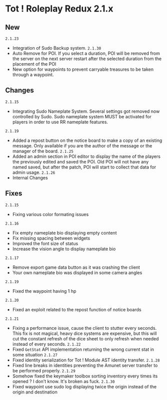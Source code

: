 # Tot ! Roleplay Redux 2.1.x

## New
`2.1.23`
- Integration of Sudo Backup system.
`2.1.30`
- Auto Remove for POI. If you select a duration, POI will be removed from the server on the next server restart after the selected duration from the placement of the POI
- New option for waypoints to prevent carryable treasures to be taken through a waypoint.
## Changes
`2.1.15`
- Integrating Sudo Nameplate System. Several settings got removed now controlled by Sudo. Sudo nameplate system MUST be activated for players in order to use RR nameplate features.

`2.1.19`
- Added a repost button on the notice board to make a copy of an existing message. Only available if you are the author of the message or the manager of the board.
`2.1.25`
- Added an admin section in POI editor to display the name of the players the previously edited and saved the POI. Old POI will not have any named saved, but after the patch, POI will start to collect that data for admin usage.
`2.1.26`
- Internal Changes
## Fixes
`2.1.15`
- Fixing various color formating issues

`2.1.16`
- Fix empty nameplate bio displaying empty content
- Fix missing spacing between widgets
- Improved the font size of status
- Increase the vision angle to display nameplate bio

`2.1.17`
- Remove export game data button as it was crashing the client
- Your own nameplate bio was displayed in some camera angles

`2.1.19`
- Fixed the waypoint having 1 hp

`2.1.20`
- Fixed an exploit related to the repost function of notice boards

`2.1.21`
- Fixing a performance issue, cause the client to stutter every seconds. This fix is not magical, heavy dice systems are expensive, but this will cut the constant refresh of the dice sheet to only refresh when needed instead of every seconds.
`2.1.22`
- Fixed `GetStat` API implementation returning the wrong current stat in some situation
`2.1.27`
- Fixed identity serialization for Tot ! Module AST identity transfer. 
`2.1.28`
- Fixed line breaks in identities preventing the Amunet server transfer to be performed properly.
`2.1.29`
- Somehow fixed the keymaker toolbox sorting inventory every times its opened ? I don't know. It's broken as fuck.
`2.1.30`
- Fixed waypoint use sudo log displaying twice the origin instead of the origin and destination